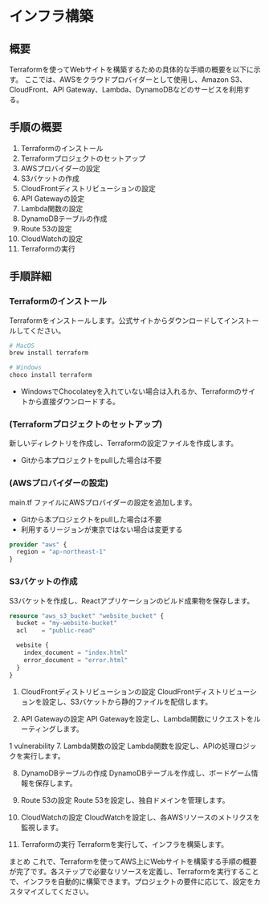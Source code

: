# インフラ構築

## 概要
Terraformを使ってWebサイトを構築するための具体的な手順の概要を以下に示す。
ここでは、AWSをクラウドプロバイダーとして使用し、Amazon S3、CloudFront、API Gateway、Lambda、DynamoDBなどのサービスを利用する。

## 手順の概要
1. Terraformのインストール
1. Terraformプロジェクトのセットアップ
1. AWSプロバイダーの設定
1. S3バケットの作成
1. CloudFrontディストリビューションの設定
1. API Gatewayの設定
1. Lambda関数の設定
1. DynamoDBテーブルの作成
1. Route 53の設定
1. CloudWatchの設定
1. Terraformの実行

## 手順詳細

### Terraformのインストール
Terraformをインストールします。公式サイトからダウンロードしてインストールしてください。

```sh
# MacOS
brew install terraform

# Windows
choco install terraform
```

* WindowsでChocolateyを入れていない場合は入れるか、Terraformのサイトから直接ダウンロードする。

### (Terraformプロジェクトのセットアップ)
新しいディレクトリを作成し、Terraformの設定ファイルを作成します。

* Gitから本プロジェクトをpullした場合は不要

### (AWSプロバイダーの設定)

main.tf ファイルにAWSプロバイダーの設定を追加します。

* Gitから本プロジェクトをpullした場合は不要
* 利用するリージョンが東京ではない場合は変更する

```tf
provider "aws" {
  region = "ap-northeast-1"
}
```

### S3バケットの作成

S3バケットを作成し、Reactアプリケーションのビルド成果物を保存します。

```tf
resource "aws_s3_bucket" "website_bucket" {
  bucket = "my-website-bucket"
  acl    = "public-read"

  website {
    index_document = "index.html"
    error_document = "error.html"
  }
}
```

1. CloudFrontディストリビューションの設定
CloudFrontディストリビューションを設定し、S3バケットから静的ファイルを配信します。

1. API Gatewayの設定
API Gatewayを設定し、Lambda関数にリクエストをルーティングします。

1 vulnerability
7. Lambda関数の設定
Lambda関数を設定し、APIの処理ロジックを実行します。

8. DynamoDBテーブルの作成
DynamoDBテーブルを作成し、ボードゲーム情報を保存します。

9. Route 53の設定
Route 53を設定し、独自ドメインを管理します。

10. CloudWatchの設定
CloudWatchを設定し、各AWSリソースのメトリクスを監視します。

11. Terraformの実行
Terraformを実行して、インフラを構築します。

まとめ
これで、Terraformを使ってAWS上にWebサイトを構築する手順の概要が完了です。各ステップで必要なリソースを定義し、Terraformを実行することで、インフラを自動的に構築できます。プロジェクトの要件に応じて、設定をカスタマイズしてください。